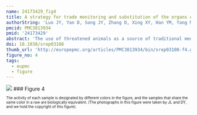 ```yaml
---
name: 24173429_fig4
title: A strategy for trade monitoring and substitution of the organs of threatened animals.
authorString: 'Luo JY, Yan D, Song JY, Zhang D, Xing XY, Han YM, Yang MH, Dong XP, Peng C, Chen SL, Xiao XH.'
pmcid: PMC3813934
pmid: '24173429'
abstract: 'The use of threatened animals as a source of traditional medicines is accelerating the extinction of such species and imposes great challenges to animal conservation. In this study, we propose a feasible strategy for the conservation of threatened medicinal animals that combines trade monitoring and the search for substitutes. First, DNA barcoding provides a powerful technique for monitoring the trade of animal species, which helps in restricting the excessive use and illegal trade of such species. Second, pharmacological tests have been adopted to evaluate the biological equivalence of threatened and domestic animals; based on such testing, potential substitutes are recommended. Based on a review of threatened animal species and their substitutes, we find that the search for substitutes deserves special attention; however, this work is far from complete. These results may be of great value for the conservation of threatened animals and maintaining the heritage of traditional medicine.'
doi: 10.1038/srep03108
thumb_url: 'http://europepmc.org/articles/PMC3813934/bin/srep03108-f4.gif'
figure_no: 4
tags:
  - eupmc
  - figure
---
```

<img src='http://europepmc.org/articles/PMC3813934/bin/srep03108-f4.jpg' style='max-height: 300px'>
### Figure 4
<p style='font-size: 10px;'><title>Comprehensive analysis and conclusions of this study.</title> The activity of each sample is designated by different colors in the figure, and the samples that share the same color in a raw are biologically equivalent. (The photographs in this figure were taken by JL and DY, and we hold the copyright of this figure).</p>